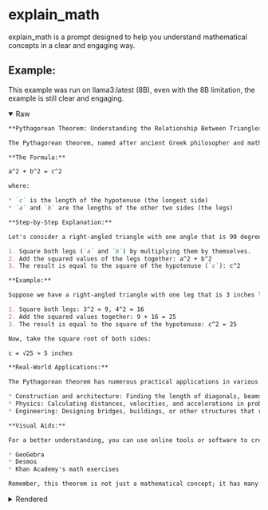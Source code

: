 # explain_math
explain_math is a prompt designed to help you understand mathematical concepts in a clear and engaging way.

## Example:
This example was run on llama3:latest (8B), even with the 8B limitation, the example is still clear and engaging.

<details open>
    <summary>Raw</summary>
    
```markdown
**Pythagorean Theorem: Understanding the Relationship Between Triangles and Squares**

The Pythagorean theorem, named after ancient Greek philosopher and mathematician Pythagoras, is a fundamental concept in geometry that helps us calculate the length of the hypotenuse (the longest side) of a right-angled triangle. This theorem has far-reaching applications in various fields, including mathematics, physics, engineering, and architecture.

**The Formula:**

a^2 + b^2 = c^2

where:

* `c` is the length of the hypotenuse (the longest side)
* `a` and `b` are the lengths of the other two sides (the legs)

**Step-by-Step Explanation:**

Let's consider a right-angled triangle with one angle that is 90 degrees (a square corner). We can use this theorem to find the length of the hypotenuse (`c`) when we know the lengths of the other two sides (`a` and `b`).

1. Square both legs (`a` and `b`) by multiplying them by themselves.
2. Add the squared values of the legs together: a^2 + b^2
3. The result is equal to the square of the hypotenuse (`c`): c^2

**Example:**

Suppose we have a right-angled triangle with one leg that is 3 inches long and the other leg is 4 inches long. We want to find the length of the hypotenuse.

1. Square both legs: 3^2 = 9, 4^2 = 16
2. Add the squared values together: 9 + 16 = 25
3. The result is equal to the square of the hypotenuse: c^2 = 25

Now, take the square root of both sides:

c = √25 ≈ 5 inches

**Real-World Applications:**

The Pythagorean theorem has numerous practical applications in various fields, including:

* Construction and architecture: Finding the length of diagonals, beams, or pillars.
* Physics: Calculating distances, velocities, and accelerations in problems involving right triangles.
* Engineering: Designing bridges, buildings, or other structures that rely on triangular shapes.

**Visual Aids:**

For a better understanding, you can use online tools or software to create interactive diagrams that demonstrate the Pythagorean theorem. Some popular options include:

* GeoGebra
* Desmos
* Khan Academy's math exercises

Remember, this theorem is not just a mathematical concept; it has many practical applications in various fields.
```

</details>

<details>
    <summary>Rendered</summary>

**Pythagorean Theorem: Understanding the Relationship Between Triangles and Squares**

The Pythagorean theorem, named after ancient Greek philosopher and mathematician Pythagoras, is a fundamental concept in geometry that helps us calculate the length of the hypotenuse (the longest side) of a right-angled triangle. This theorem has far-reaching applications in various fields, including mathematics, physics, engineering, and architecture.

**The Formula:**

a^2 + b^2 = c^2

where:

* `c` is the length of the hypotenuse (the longest side)
* `a` and `b` are the lengths of the other two sides (the legs)

**Step-by-Step Explanation:**

Let's consider a right-angled triangle with one angle that is 90 degrees (a square corner). We can use this theorem to find the length of the hypotenuse (`c`) when we know the lengths of the other two sides (`a` and `b`).

1. Square both legs (`a` and `b`) by multiplying them by themselves.
2. Add the squared values of the legs together: a^2 + b^2
3. The result is equal to the square of the hypotenuse (`c`): c^2

**Example:**

Suppose we have a right-angled triangle with one leg that is 3 inches long and the other leg is 4 inches long. We want to find the length of the hypotenuse.

1. Square both legs: 3^2 = 9, 4^2 = 16
2. Add the squared values together: 9 + 16 = 25
3. The result is equal to the square of the hypotenuse: c^2 = 25

Now, take the square root of both sides:

c = √25 ≈ 5 inches

**Real-World Applications:**

The Pythagorean theorem has numerous practical applications in various fields, including:

* Construction and architecture: Finding the length of diagonals, beams, or pillars.
* Physics: Calculating distances, velocities, and accelerations in problems involving right triangles.
* Engineering: Designing bridges, buildings, or other structures that rely on triangular shapes.

**Visual Aids:**

For a better understanding, you can use online tools or software to create interactive diagrams that demonstrate the Pythagorean theorem. Some popular options include:

* GeoGebra
* Desmos
* Khan Academy's math exercises

Remember, this theorem is not just a mathematical concept; it has many practical applications in various fields.

</details>


